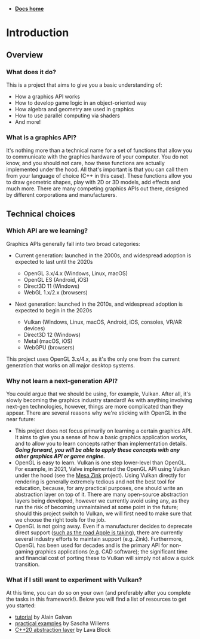 -   **[Docs home](../home.md)**

# Introduction

## Overview

### What does it do?

This is a project that aims to give you a basic understanding of:

-   How a graphics API works
-   How to develop game logic in an object-oriented way
-   How algebra and geometry are used in graphics
-   How to use parallel computing via shaders
-   And more!


### What is a graphics API?

It's nothing more than a technical name for a set of functions that allow you to communicate with the graphics hardware of your computer. You do not know, and you should not care, how these functions are actually implemented under the hood. All that's important is that you can call them from your language of choice (C++ in this case). These functions allow you to draw geometric shapes, play with 2D or 3D models, add effects and much more. There are many competing graphics APIs out there, designed by different corporations and manufacturers.


## Technical choices

### Which API are we learning?

Graphics APIs generally fall into two broad categories:

-   Current generation: launched in the 2000s, and widespread adoption is expected to last until the 2020s
    -   OpenGL 3.x/4.x (Windows, Linux, macOS)
    -   OpenGL ES (Android, iOS)
    -   Direct3D 11 (Windows)
    -   WebGL 1.x/2.x (browsers)

-   Next generation: launched in the 2010s, and widespread adoption is expected to begin in the 2020s
    -   Vulkan (Windows, Linux, macOS, Android, iOS, consoles, VR/AR devices)
    -   Direct3D 12 (Windows)
    -   Metal (macOS, iOS)
    -   WebGPU (browsers)

This project uses OpenGL 3.x/4.x, as it's the only one from the current generation that works on all major desktop systems.


### Why not learn a next-generation API?

You could argue that we should be using, for example, Vulkan. After all, it's slowly becoming the graphics industry standard! As with anything involving next-gen technologies, however, things are more complicated than they appear. There are several reasons why we're sticking with OpenGL in the near future:

-   This project does not focus primarily on learning a certain graphics API. It aims to give you a sense of how a basic graphics application works, and to allow you to learn concepts rather than implementation details. ***Going forward, you will be able to apply these concepts with any other graphics API or game engine.***
-   OpenGL is easy to learn. Vulkan is one step lower-level than OpenGL. For example, in 2021, Valve implemented the OpenGL API using Vulkan under the hood (see the [Mesa Zink][ref-zink-article] project). Using Vulkan directly for rendering is generally extremely tedious and not the best tool for education, because, for any practical purposes, one should write an abstraction layer on top of it. There are many open-source abstraction layers being developed, however we currently avoid using any, as they run the risk of becoming unmaintained at some point in the future; should this project switch to Vulkan, we will first need to make sure that we choose the right tools for the job.
-   OpenGL is not going away. Even if a manufacturer decides to deprecate direct support ([such as the road Apple is taking][ref-apple-twitter]), there are currently several industry efforts to maintain support (e.g. Zink). Furthermore, OpenGL has been used for decades and is the primary API for non-gaming graphics applications (e.g. CAD software); the significant time and financial cost of porting these to Vulkan will simply not allow a quick transition.


### What if I still want to experiment with Vulkan?

At this time, you can do so on your own (and preferably after you complete the tasks in this framework!). Below you will find a list of resources to get you started:

- [tutorial](https://github.com/alaingalvan/vulkan-seed) by Alain Galvan
- [practical examples](https://github.com/SaschaWillems/Vulkan) by Sascha Willems
- [C++20 abstraction layer](https://github.com/liblava/liblava) by Lava Block


[ref-zink-article]:         https://www.gamingonlinux.com/2020/11/valve-funds-open-source-developer-to-work-on-zink-the-opengl-on-vulkan-driver
[ref-apple-twitter]:        https://twitter.com/colincornaby/status/1275153748348682240
